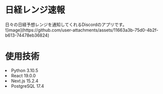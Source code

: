 <h1>日経レンジ速報</h1>
日々の日経予想レンジを通知してくれるDiscordのアプリです。<br>
![image](https://github.com/user-attachments/assets/11663a3b-75d0-4b2f-b613-74478eb36824)<br>


<h1>使用技術</h1>
<li>Python 3.10.5</li>
<li>React 19.0.0</li>
<li>Next.js 15.2.4</li>
<li>PostgreSQL 17.4</li>


